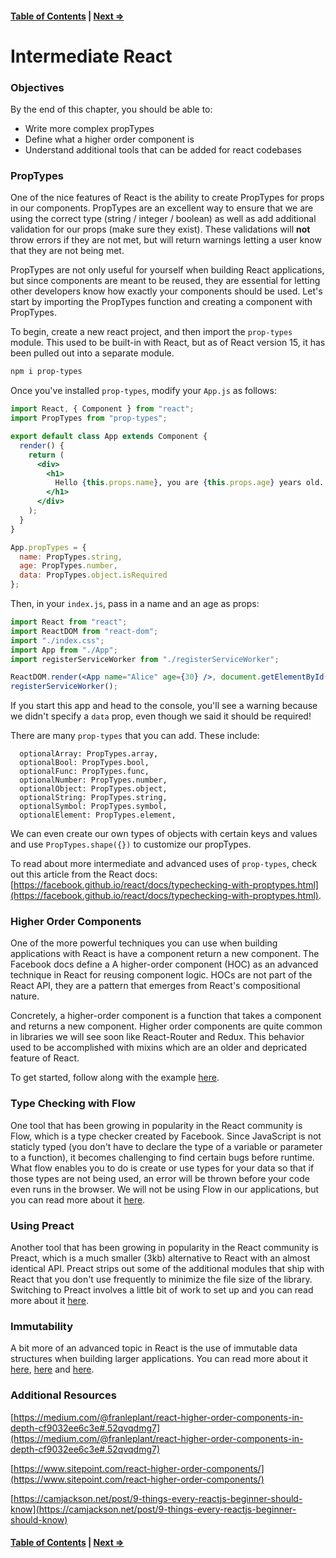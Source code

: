 #### [Table of Contents](./../readme.md) | [Next ⇒](./02-testing_react.md)

# Intermediate React

### Objectives

By the end of this chapter, you should be able to:

- Write more complex propTypes
- Define what a higher order component is 
- Understand additional tools that can be added for react codebases

### PropTypes

One of the nice features of React is the ability to create PropTypes for props in our components. PropTypes are an excellent way to ensure that we are using the correct type (string / integer / boolean) as well as add additional validation for our props (make sure they exist). These validations will **not** throw errors if they are not met, but will return warnings letting a user know that they are not being met. 

PropTypes are not only useful for yourself when building React applications, but since components are meant to be reused, they are essential for letting other developers know how exactly your components should be used. Let's start by importing the PropTypes function and creating a component with PropTypes. 

To begin, create a new react project, and then import the `prop-types` module. This used to be built-in with React, but as of React version 15, it has been pulled out into a separate module.

```sh
npm i prop-types
```

Once you've installed `prop-types`, modify your `App.js` as follows: 

```jsx
import React, { Component } from "react";
import PropTypes from "prop-types";

export default class App extends Component {
  render() {
    return (
      <div>
        <h1>
          Hello {this.props.name}, you are {this.props.age} years old.
        </h1>
      </div>
    );
  }
}

App.propTypes = {
  name: PropTypes.string,
  age: PropTypes.number,
  data: PropTypes.object.isRequired
};

```

Then, in your `index.js`, pass in a name and an age as props:

```jsx
import React from "react";
import ReactDOM from "react-dom";
import "./index.css";
import App from "./App";
import registerServiceWorker from "./registerServiceWorker";

ReactDOM.render(<App name="Alice" age={30} />, document.getElementById("root"));
registerServiceWorker();

```

If you start this app and head to the console, you'll see a warning because we didn't specify a `data` prop, even though we said it should be required!

There are many `prop-types` that you can add. These include:

```
  optionalArray: PropTypes.array,
  optionalBool: PropTypes.bool,
  optionalFunc: PropTypes.func,
  optionalNumber: PropTypes.number,
  optionalObject: PropTypes.object,
  optionalString: PropTypes.string,
  optionalSymbol: PropTypes.symbol,
  optionalElement: PropTypes.element,
```

We can even create our own types of objects with certain keys and values and use `PropTypes.shape({})` to customize our propTypes.

To read about more intermediate and advanced uses of `prop-types`, check out this article from the React docs: [https://facebook.github.io/react/docs/typechecking-with-proptypes.html](https://facebook.github.io/react/docs/typechecking-with-proptypes.html).

### Higher Order Components

One of the more powerful techniques you can use when building applications with React is have a component return a new component. The Facebook docs define a A higher-order component (HOC) as an advanced technique in React for reusing component logic. HOCs are not part of the React API, they are a pattern that emerges from React's compositional nature.

Concretely, a higher-order component is a function that takes a component and returns a new component. Higher order components are quite common in libraries we will see soon like React-Router and Redux. This behavior used to be accomplished with mixins which are an older and depricated feature of React.

To get started, follow along with the example [here](https://facebook.github.io/react/docs/higher-order-components.html).

### Type Checking with Flow

One tool that has been growing in popularity in the React community is Flow, which is a type checker created by Facebook. Since JavaScript is not staticly typed (you don't have to declare the type of a variable or parameter to a function), it becomes challenging to find certain bugs before runtime. What flow enables you to do is create or use types for your data so that if those types are not being used, an error will be thrown before your code even runs in the browser.  We will not be using Flow in our applications, but you can read more about it [here](https://flow.org/).

### Using Preact 

Another tool that has been growing in popularity in the React community is Preact, which is a much smaller (3kb) alternative to React with an almost identical API. Preact strips out some of the additional modules that ship with React that you don't use frequently to minimize the file size of the library. Switching to Preact involves a little bit of work to set up and you can read more about it [here](https://preactjs.com/guide/switching-to-preact).

### Immutability

A bit more of an advanced topic in React is the use of immutable data structures when building larger applications. You can read more about it [here](http://reactkungfu.com/2015/08/pros-and-cons-of-using-immutability-with-react-js/), [here](http://jamesknelson.com/should-i-use-shouldcomponentupdate/) and [here](https://facebook.github.io/react/docs/optimizing-performance.html#using-immutable-data-structures).

### Additional Resources

[https://medium.com/@franleplant/react-higher-order-components-in-depth-cf9032ee6c3e#.52qvqdmg7](https://medium.com/@franleplant/react-higher-order-components-in-depth-cf9032ee6c3e#.52qvqdmg7)

[https://www.sitepoint.com/react-higher-order-components/](https://www.sitepoint.com/react-higher-order-components/)

[https://camjackson.net/post/9-things-every-reactjs-beginner-should-know](https://camjackson.net/post/9-things-every-reactjs-beginner-should-know)

#### [Table of Contents](./../readme.md) | [Next ⇒](./02-testing_react.md)

